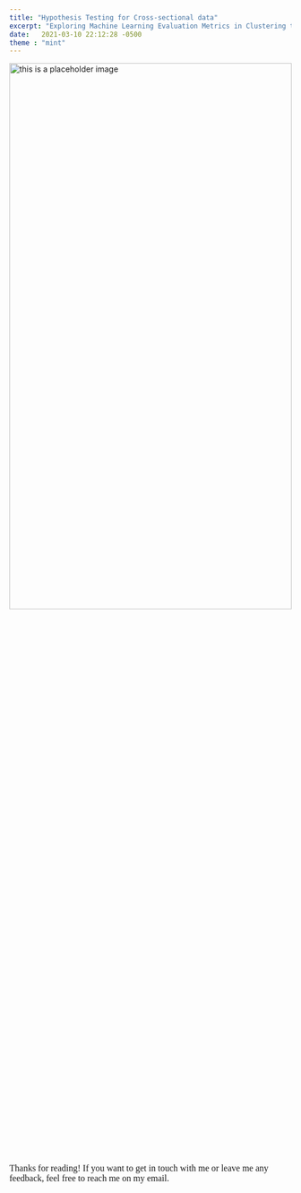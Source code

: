 ```yaml
---
title: "Hypothesis Testing for Cross-sectional data"
excerpt: "Exploring Machine Learning Evaluation Metrics in Clustering tasks"
date:   2021-03-10 22:12:28 -0500
theme : "mint"
---
```


<style TYPE="text/css">
code.has-jax {font: inherit; font-size: 100%; background: inherit; border: inherit;}
</style>
<script type="text/x-mathjax-config">
MathJax.Hub.Config({
    tex2jax: {
        inlineMath: [['$','$'], ['\\(','\\)']],
        skipTags: ['script', 'noscript', 'style', 'textarea', 'pre'] // removed 'code' entry
    }
});
MathJax.Hub.Queue(function() {
    var all = MathJax.Hub.getAllJax(), i;
    for(i = 0; i < all.length; i += 1) {
        all[i].SourceElement().parentNode.className += ' has-jax';
    }
});
</script>
<script type="text/javascript" src="https://cdnjs.cloudflare.com/ajax/libs/mathjax/2.7.4/MathJax.js?config=TeX-AMS_HTML-full"></script>

<img src="/img/Learning/Teaser/" alt="this is a placeholder image" width="100%" height = "50%" class="center" >

> <span style="font-family:Georgia; font-size:20px;"> </span>   

<span style="font-family:Georgia; font-size:16px;"> </span>  


<span style="font-family:Georgia; font-size:16px;">
Thanks for reading! If you want to get in touch with me or leave me any feedback, feel free to reach me on my email. 